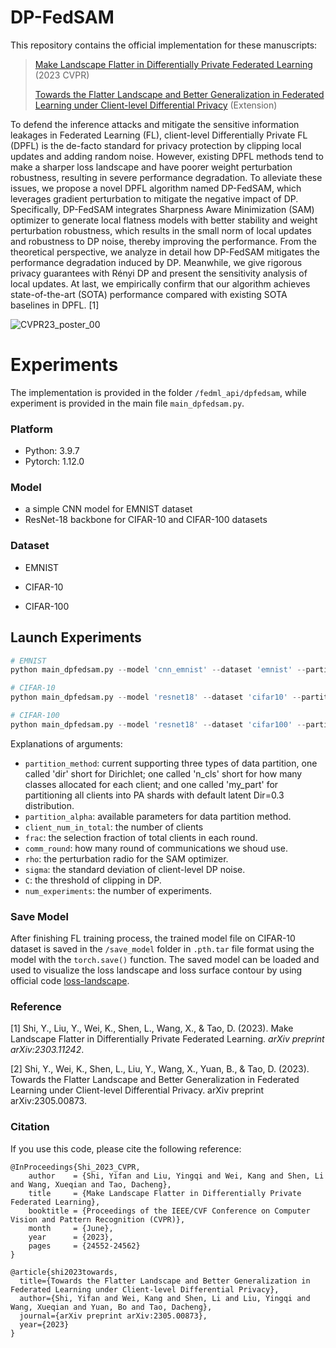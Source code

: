 

# DP-FedSAM

This repository contains the official implementation for these manuscripts:

> [Make Landscape Flatter in Differentially Private Federated Learning](https://arxiv.org/abs/2303.11242) (2023 CVPR)
>
> [Towards the Flatter Landscape and Better Generalization in Federated Learning under Client-level Differential Privacy](https://arxiv.org/abs/2305.00873v2) (Extension)

To defend the inference attacks and mitigate the sensitive information leakages in Federated Learning (FL), client-level Differentially Private FL (DPFL) is the de-facto standard for privacy protection by clipping local updates and adding random noise. However, existing DPFL methods tend to make a sharper loss landscape and have poorer weight perturbation robustness, resulting in severe performance degradation. To alleviate these issues, we propose a novel DPFL algorithm named DP-FedSAM, which leverages gradient perturbation to mitigate the negative impact of DP. Specifically, DP-FedSAM integrates Sharpness Aware Minimization (SAM) optimizer to generate local flatness models with better stability and weight perturbation robustness, which results in the small norm of local updates and robustness to DP noise, thereby improving the performance. From the theoretical perspective, we analyze in detail how DP-FedSAM mitigates the performance degradation induced by DP. Meanwhile, we give rigorous privacy guarantees with Rényi DP and present the sensitivity analysis of local updates. At last, we empirically confirm that our algorithm achieves state-of-the-art (SOTA) performance compared with existing SOTA baselines in DPFL. [1]

![CVPR23_poster_00](https://github.com/YMJS-Irfan/DP-FedSAM/assets/67813720/4d097152-7892-4e4f-893c-f9b5b618e1ef)



# Experiments

The implementation is provided in the folder `/fedml_api/dpfedsam`, while experiment is provided in the main file  `main_dpfedsam.py`.

### Platform

* Python: 3.9.7
* Pytorch: 1.12.0

### Model 
- a simple CNN model for EMNIST dataset
- ResNet-18 backbone for CIFAR-10 and CIFAR-100 datasets

### Dataset
- EMNIST

- CIFAR-10

- CIFAR-100

  

## Launch Experiments

~~~python
# EMNIST
python main_dpfedsam.py --model 'cnn_emnist' --dataset 'emnist' --partition_method 'dir' --partition_alpha 0.6 --batch_size 32 --lr 0.1 --lr_decay 0.998 --epochs 30  --client_num_in_total 500 --frac 0.1 --comm_round 200  --seed 2 --momentum 0.5 --C 0.2 --rho 0.5  --sigma 0.95 --gpu 0 --num_experiments 2

# CIFAR-10
python main_dpfedsam.py --model 'resnet18' --dataset 'cifar10' --partition_method 'dir' --partition_alpha 0.6 --batch_size 50 --lr 0.1 --lr_decay 0.998 --epochs 30  --client_num_in_total 500 --frac 0.1 --comm_round 300  --seed 2 --momentum 0.5 --C 0.2 --rho 0.5   --sigma 0.95 --gpu 3 --num_experiments 1

# CIFAR-100
python main_dpfedsam.py --model 'resnet18' --dataset 'cifar100' --partition_method 'dir' --partition_alpha 0.6 --batch_size 50 --lr 0.1 --lr_decay 0.998 --epochs 30  --client_num_in_total 500 --frac 0.1 --comm_round 300  --seed 2 --momentum 0.5 --C 0.2 --rho 0.5  --sigma 0.95 --num_experiments 2 --gpu 0
~~~

Explanations of arguments:

- `partition_method`: current supporting three types of data partition, one called 'dir' short for Dirichlet; one called 'n_cls' short for how many classes allocated for each client; and one called 'my_part' for partitioning all clients into PA shards with default latent Dir=0.3 distribution.
- `partition_alpha`: available parameters for data partition method.
- `client_num_in_total`: the number of clients
- `frac`: the selection fraction of total clients in each round.
- `comm_round`: how many round of communications we shoud use.
- `rho`: the perturbation radio for the SAM optimizer.
- `sigma`: the standard deviation of client-level DP noise.
- `C`: the threshold of clipping in DP.
- `num_experiments`: the number of experiments.



### Save Model
After finishing FL training process, the trained model file on CIFAR-10 dataset is saved in the `/save_model` folder in `.pth.tar` file format using the model with the `torch.save()` function. The saved model can be loaded and used to visualize the loss landscape and loss surface contour by using official code [loss-landscape](https://github.com/tomgoldstein/loss-landscape).

### Reference

[1] Shi, Y., Liu, Y., Wei, K., Shen, L., Wang, X., & Tao, D. (2023). Make Landscape Flatter in Differentially Private Federated Learning. *arXiv preprint arXiv:2303.11242*.

[2] Shi, Y., Wei, K., Shen, L., Liu, Y., Wang, X., Yuan, B., & Tao, D. (2023). Towards the Flatter Landscape and Better Generalization in Federated Learning under Client-level Differential Privacy. arXiv preprint arXiv:2305.00873.

### Citation
If you use this code, please cite the following reference:
```
@InProceedings{Shi_2023_CVPR,
    author    = {Shi, Yifan and Liu, Yingqi and Wei, Kang and Shen, Li and Wang, Xueqian and Tao, Dacheng},
    title     = {Make Landscape Flatter in Differentially Private Federated Learning},
    booktitle = {Proceedings of the IEEE/CVF Conference on Computer Vision and Pattern Recognition (CVPR)},
    month     = {June},
    year      = {2023},
    pages     = {24552-24562}
}

@article{shi2023towards,
  title={Towards the Flatter Landscape and Better Generalization in Federated Learning under Client-level Differential Privacy},
  author={Shi, Yifan and Wei, Kang and Shen, Li and Liu, Yingqi and Wang, Xueqian and Yuan, Bo and Tao, Dacheng},
  journal={arXiv preprint arXiv:2305.00873},
  year={2023}
}
```

